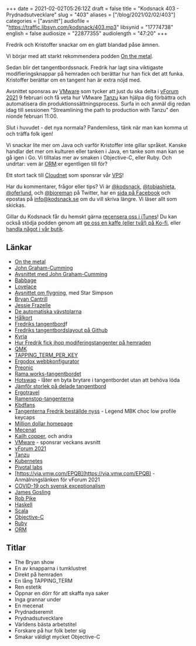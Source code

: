 +++
date = 2021-02-02T05:26:12Z
draft = false
title = "Kodsnack 403 - Prydnadsutvecklare"
slug = "403"
aliases = ["/blog/2021/02/02/403"]
categories = ["avsnitt"]
audiofile = "https://traffic.libsyn.com/kodsnack/403.mp3"
libsynid = "17774738"
english = false
audiosize = "22877355"
audiolength = "47:20"
+++

Fredrik och Kristoffer snackar om en glatt blandad påse ämnen.

Vi börjar med att starkt rekommendera podden [On the metal](https://oxide.computer/podcast/).

Sedan blir det tangentbordssnack. Fredrik har lagt sina viktigaste modifieringsknappar på hemraden och berättar hur han fick det att funka. Kristoffer berättar om en tangent han är extra nöjd med.

Avsnittet sponsras av [VMware](https://www.vmware.com/) som tycker att just du ska delta i [vForum 2021](https://via.vmw.com/EPQB) 9 februari och få veta hur VMware [Tanzu](https://tanzu.vmware.com/why-tanzu) kan hjälpa dig förbättra och automatisera din produktionssättningsprocess. Surfa in och anmäl dig redan idag till sessionen "Streamlining the path to production with Tanzu" den nionde februari 11:00.

Slut i huvudet - det nya normala? Pandemiless, tänk när man kan komma ut och träffa folk igen!

Vi snackar lite mer om Java och varför Kristoffer inte gillar språket. Kanske handlar det mer om kulturen eller tanken i Java, en tanke som man kan se gå igen i Go. Vi tilltalas mer av smaken i Objective-C, eller Ruby. Och undrtar: vem är [ORM](https://en.wikipedia.org/wiki/Object%E2%80%93relational_mapping):er egentligen till för?

Ett stort tack till [Cloudnet](http://www.cloudnet.se) som sponsrar vår [VPS](http://en.wikipedia.org/wiki/Virtual_private_server)!

Har du kommentarer, frågor eller tips? Vi är [@kodsnack](https://www.twitter.com/kodsnack), [@tobiashieta](https://www.twitter.com/tobiashieta), [@oferlund](https://www.twitter.com/oferlund), och [@bjoreman](https://www.twitter.com/bjoreman) på Twitter, har en [sida på Facebook](https://www.facebook.com/kodsnack) och epostas på [info@kodsnack.se](mailto:info@kodsnack.se) om du vill skriva längre. Vi läser allt som skickas.

Gillar du Kodsnack får du hemskt gärna [recensera oss i iTunes](http://itunes.apple.com/se/podcast/kodsnack/id561631498?l=en)! Du kan också stödja podden genom att <a href="https://ko-fi.com/kodsnack" rel="payment">ge oss en kaffe (eller två!) på Ko-fi</a>, eller [handla något i vår butik](https://shop.spreadshirt.se/kodsnack/).

## Länkar ##
* [On the metal](https://oxide.computer/podcast/)
* [John Graham-Cumming](https://en.wikipedia.org/wiki/John_Graham-Cumming)
* [Avsnittet med John Graham-Cumming](https://oxide.computer/podcast/on-the-metal-11-john-graham-cumming/)
* [Babbage](https://en.wikipedia.org/wiki/Charles_Babbage)
* [Lovelace](https://en.wikipedia.org/wiki/Ada_Lovelace)
* [Avsnittet om flygning](https://oxide.computer/podcast/on-the-metal-12-star-simpson/), med Star Simpson
* [Bryan Cantrill](https://en.wikipedia.org/wiki/Bryan_Cantrill)
* [Jessie Frazelle](https://blog.jessfraz.com/)
* [De automatiska vävstolarna](https://en.wikipedia.org/wiki/Power_loom)
* [Hålkort](https://en.wikipedia.org/wiki/Punched_card)
* [Fredriks tangentbord](https://bjoreman.com/thoughts/kyria.html)f
* [Fredriks tangentbordslayout på Github](https://github.com/bjoreman/qmk_firmware/blob/master/keyboards/kyria/keymaps/bjoreman/keymap.c)
* [Kyria](https://blog.splitkb.com/blog/introducing-the-kyria)
* [Hur Fredrik fick ihop modiferingstangenter på hemraden](https://bjoreman.com/diary/2021/2021-01-24.html)
* [QMK](https://qmk.fm/)
* [TAPPING_TERM_PER_KEY](https://docs.qmk.fm/#/tap_hold?id=tapping-term)
* [Ergodox webbkonfigurator](https://configure.ergodox-ez.com/ergodox-ez/layouts/Gl7eA/latest/config/tapping)
* [Preonic](https://olkb.com/collections/preonic)
* [Rama.works-tangentbordet](https://rama.works/#/m50a/)
* [Hotswap](https://kono.store/blogs/keyboards/what-is-keyboard-hotswap) - låter en byta brytare i tangentbordet utan att behöva löda
* [Jämför storlek på delade tangentbord](https://jhelvy.shinyapps.io/splitkbcompare/)
* [Ergotravel](https://www.reddit.com/r/MechanicalKeyboards/comments/84qhjc/introducing_the_ergotravel_a_travelsized_split/)
* [Ramenstop-tangenterna](https://kbdfans.com/collections/keycaps/products/ic-epbt-ramenstop)
* [Kbdfans](https://kbdfans.com/)
* [Tangenterna Fredrik beställde nyss](https://splitkb.com/collections/new-and-recently-updated/products/mbk-choc-low-profile-keycaps?variant=33283835035725) - Legend MBK choc low profile keycaps
* [Million dollar homepage](https://en.wikipedia.org/wiki/The_Million_Dollar_Homepage)
* [Mecenat](https://sv.wikipedia.org/wiki/Mecenat)
* [Kailh copper](https://www.keyboardco.com/blog/index.php/2017/11/an-introduction-to-kailh-switches-including-speed-box/), och andra
* [VMware](https://www.vmware.com/) - sponsrar veckans avsnitt
* [vForum 2021](https://via.vmw.com/EPQB)
* [Tanzu](https://tanzu.vmware.com/why-tanzu)
* [Kubernetes](https://en.wikipedia.org/wiki/Kubernetes)
* [Pivotal labs](https://tanzu.vmware.com/labs)
* [https://via.vmw.com/EPQB](https://via.vmw.com/EPQB) - Anmälningslänken för vForum 2021
* [COVID-19 och svensk exceptionalism](https://thedispatch.com/p/covid-19-and-the-failure-of-swedish)
* [James Gosling](https://en.wikipedia.org/wiki/James_Gosling)
* [Rob Pike](https://en.wikipedia.org/wiki/Rob_Pike)
* [Haskell](https://en.wikipedia.org/wiki/Haskell_%28programming_language%29)
* [Scala](https://en.wikipedia.org/wiki/Scala_%28programming_language%29)
* [Objective-C](https://en.wikipedia.org/wiki/Objective-C)
* [Ruby](https://en.wikipedia.org/wiki/Ruby_%28programming_language%29)
* [ORM](https://en.wikipedia.org/wiki/Object%E2%80%93relational_mapping)

## Titlar ##
* The Bryan show
* En av knapparna i tumklustret
* Direkt på hemraden
* En lång TAPPING_TERM
* Ren estetik
* Öppnar en dörr för att skaffa nya saker
* Inga grannar under
* En mecenat
* Prydnadseremit
* Prydnadsutvecklare
* Världens bästa arbetstitel
* Forskare på hur folk beter sig
* Smakar väldigt mycket Objective-C